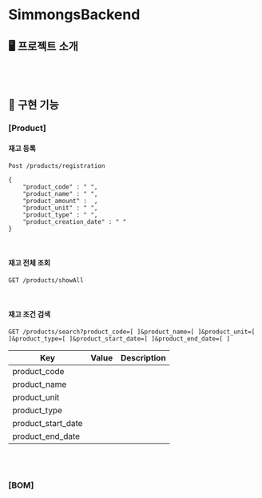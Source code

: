 # SimmongsBackend

## 🖥️ 프로젝트 소개

<br>
<br>

## 📌 구현 기능

### [Product]

#### 재고 등록

`Post /products/registration`

    {
        "product_code" : " ",
        "product_name" : " ",
        "product_amount" :  ,
        "product_unit" : " ",
        "product_type" : " ",
        "product_creation_date" : " "
    }

<br>

#### 재고 전체 조회

`GET /products/showAll`

<br>

#### 재고 조건 검색

`GET /products/search?product_code=[ ]&product_name=[ ]&product_unit=[ ]&product_type=[ ]&product_start_date=[ ]&product_end_date=[ ]`

|Key|Value|Description|
|---|---|---|
|product_code|||
|product_name|||
|product_unit|||
|product_type|||
|product_start_date|||
|product_end_date|||

<br>
<br>

### [BOM]

<br>
